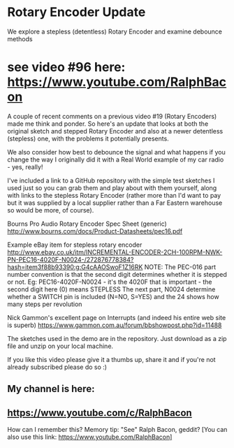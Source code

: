 # Rotary Encoder Update
We explore a stepless (detentless) Rotary Encoder and examine debounce methods

# see video #96 here: https://www.youtube.com/RalphBacon

A couple of recent comments on a previous video #19 (Rotary Encoders) made me think and ponder. So here's an update that looks at both the original sketch and stepped Rotary Encoder and also at a newer detentless (stepless) one, with the problems it potentially presents.

We also consider how best to debounce the signal and what happens if you change the way I originally did it with a Real World example of my car radio - yes, really!

I've included a link to a GitHub repository with the simple test sketches I used just so you can grab them and play about with them yourself, along with links to the stepless Rotary Encoder (rather more than I'd want to pay but it was supplied by a local supplier rather than a Far Eastern warehouse so would be more, of course).

Bourns Pro Audio  Rotary Encoder Spec Sheet (generic)
http://www.bourns.com/docs/Product-Datasheets/pec16.pdf

Example eBay item for stepless rotary encoder
http://www.ebay.co.uk/itm/INCREMENTAL-ENCODER-2CH-100RPM-NWK-PN-PEC16-4020F-N0024-/272876778384?hash=item3f88b93390:g:G4cAAOSwoF1Z16RK
NOTE: The PEC-016 part number convention is that the second digit determines whether it is stepped or not.
Eg: PEC16-4020F-N0024 - it's the 4020F that is important - the second digit here (0) means STEPLESS
The next part, N0024 determine whether a SWITCH pin is included (N=NO, S=YES) and the 24 shows how many steps per revolution

Nick Gammon's excellent page on Interrupts (and indeed his entire web site is superb)
https://www.gammon.com.au/forum/bbshowpost.php?id=11488

The sketches used in the demo are in the repository. Just download as a zip file and unzip on your local machine.

If you like this video please give it a thumbs up, share it and if you're not already subscribed please do so :)

My channel is here:
------------------------------------------------------------------
https://www.youtube.com/c/RalphBacon
------------------------------------------------------------------ 
How can I remember this? Memory tip: "See" Ralph Bacon, geddit?
[You can also use this link: https://www.youtube.com/RalphBacon]
